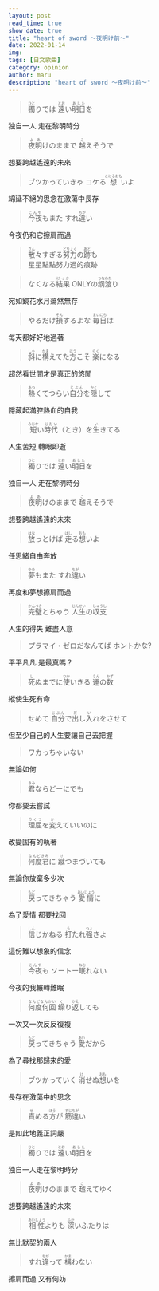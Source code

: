 ```yaml
---
layout: post
read_time: true
show_date: true
title: "heart of sword ～夜明け前～"
date: 2022-01-14
img: 
tags: [日文歌曲]
category: opinion
author: maru
description: "heart of sword ～夜明け前～"
---
```


><div><ruby><rb>獨</rb><rt>ひと</rt></ruby>りでは <ruby><rb>遠</rb><rt>とお</rt></ruby>い<ruby><rb>明日</rb><rt>あした</rt></ruby>を</div>
独自一人 走在黎明時分

><div><ruby><rb>夜明</rb><rt>よあ</rt></ruby>けのままで <ruby><rb>越</rb><rt>こ</rt></ruby>えそうで</div>
想要跨越遙遠的未來

><div>ブツかっていきゃ コケる<ruby><rb>想</rb><rt>こけるおも</rt></ruby>いよ</div>
綿延不絕的思念在激蕩中長存

><div><ruby><rb>今夜</rb><rt>こんや</rt></ruby>もまた すれ<ruby><rb>違</rb><rt>ちが</rt></ruby>い</div>
今夜仍和它擦肩而過

><div><ruby><rb>散</rb><rt>さん</rt></ruby>々すぎる<ruby><rb>努力</rb><rt>どりょく</rt></ruby>の<ruby><rb>跡</rb><rt>あと</rt></ruby>も</div>星星點點努力過的痕跡
    
><div>なくなる<ruby><rb>結果</rb><rt>けっか</rt></ruby> ONLYの<ruby><rb>纲渡</rb><rt>つなわた</rt></ruby>り</div>
宛如鏡花水月蕩然無存

><div>やるだけ<ruby><rb>損</rb><rt>そん</rt></ruby>するよな <ruby><rb>毎日</rb><rt>まいにち</rt></ruby>は</div>
每天都好好地過著

><div><ruby><rb>斜</rb><rt>しゃ</rt></ruby>に<ruby><rb>構</rb><rt>かま</rt></ruby>えてた<ruby><rb>方</rb><rt>ほう</rt></ruby>こそ <ruby><rb>楽</rb><rt>らく</rt></ruby>になる</div>
超然看世間才是真正的悠閒

><div><ruby><rb>熱</rb><rt>あつ</rt></ruby>くてつらい<ruby><rb>自分</rb><rt>じぶん</rt></ruby>を<ruby><rb>隠</rb><rt>かく</rt></ruby>して</div>
隱藏起滿腔熱血的自我

><div><ruby><rb>短</rb><rt>みじか</rt></ruby>い<ruby><rb>時代</rb><rt>じだい</rt></ruby>（とき）を<ruby><rb>生</rb><rt>い</rt></ruby>きてる</div>
人生苦短 轉眼即逝

><div><ruby><rb>獨</rb><rt>ひと</rt></ruby>りでは <ruby><rb>遠</rb><rt>とお</rt></ruby>い<ruby><rb>明日</rb><rt>あした</rt></ruby>を</div>
独自一人 走在黎明時分

><div><ruby><rb>夜明</rb><rt>よあ</rt></ruby>けのままで <ruby><rb>越</rb><rt>こ</rt></ruby>えそうで</div>
想要跨越遙遠的未來

><div><ruby><rb>放</rb><rt>はな</rt></ruby>っとけば <ruby><rb>走</rb><rt>はし</rt></ruby>る<ruby><rb>想</rb><rt>おも</rt></ruby>いよ</div>
任思緒自由奔放

><div><ruby><rb>夢</rb><rt>ゆめ</rt></ruby>もまた すれ<ruby><rb>違</rb><rt>ちが</rt></ruby>い</div>
再度和夢想擦肩而過

><div><ruby><rb>完璧</rb><rt>かんぺき</rt></ruby>とちゃう <ruby><rb>人生</rb><rt>じんせい</rt></ruby>の<ruby><rb>収支</rb><rt>しゅうし</rt></ruby></div>
人生的得失 難盡人意

><div>プラマイ・ゼロだなんてば ホントかな?</div>
平平凡凡 是最真嗎？

><div><ruby><rb>死</rb><rt>し</rt></ruby>ぬまでに<ruby><rb>使</rb><rt>つか</rt></ruby>いきる <ruby><rb>運</rb><rt>うん</rt></ruby>の<ruby><rb>数</rb><rt>かず</rt></ruby></div>
縱使生死有命

><div>せめて <ruby><rb>自分</rb><rt>じぶん</rt></ruby>で<ruby><rb>出</rb><rt>だ</rt></ruby>し<ruby><rb>入</rb><rt>い</rt></ruby>れをさせて</div>
但至少自己的人生要讓自己去把握

><div>ワカっちゃいない</div>
無論如何

><div><ruby><rb>君</rb><rt>きみ</rt></ruby>ならどーにでも</div>
你都要去嘗試

><div><ruby><rb>理屈</rb><rt>りくつ</rt></ruby>を<ruby><rb>変</rb><rt>か</rt></ruby>えていいのに</div>
改變固有的執著

><div><ruby><rb>何度君</rb><rt>なんどきみ</rt></ruby>に <ruby><rb>蹴</rb><rt>け</rt></ruby>つまづいても</div>
無論你放棄多少次

><div><ruby><rb>戻</rb><rt>もど</rt></ruby>ってきちゃう <ruby><rb>愛情</rb><rt>あいじょう</rt></ruby>に</div>
為了愛情 都要找回

><div><ruby><rb>信</rb><rt>しん</rt></ruby>じかねる <ruby><rb>打</rb><rt>う</rt></ruby>たれ<ruby><rb>强</rb><rt>つよ</rt></ruby>さよ</div>
這份難以想象的信念

><div><ruby><rb>今夜</rb><rt>こんや</rt></ruby>も ソートー<ruby><rb>眠</rb><rt>ねむ</rt></ruby>れない</div>
今夜的我輾轉難眠

><div><ruby><rb>何度何回</rb><rt>なんどなんかい</rt></ruby> <ruby><rb>缲</rb><rt>く</rt></ruby>り<ruby><rb>返</rb><rt>かえ</rt></ruby>しても</div>
一次又一次反反復複

><div><ruby><rb>戻</rb><rt>もど</rt></ruby>ってきちゃう <ruby><rb>愛</rb><rt>あい</rt></ruby>だから</div>
為了尋找那歸來的愛

><div>ブツかっていく <ruby><rb>消</rb><rt>け</rt></ruby>せぬ<ruby><rb>想</rb><rt>おも</rt></ruby>いを</div>
長存在激蕩中的思念

><div><ruby><rb>責</rb><rt>せ</rt></ruby>める<ruby><rb>方</rb><rt>ほう</rt></ruby>が <ruby><rb>筋違</rb><rt>すじちが</rt></ruby>い</div>
是如此地義正詞嚴

><div><ruby><rb>獨</rb><rt>ひと</rt></ruby>りでは <ruby><rb>遠</rb><rt>とお</rt></ruby>い<ruby><rb>明日</rb><rt>あした</rt></ruby>を</div>
独自一人走在黎明時分

><div><ruby><rb>夜明</rb><rt>よあ</rt></ruby>けのままで <ruby><rb>越</rb><rt>こ</rt></ruby>えてゆく</div>
想要跨越遙遠的未來

><div><ruby><rb>相性</rb><rt>あいしょう</rt></ruby>よりも <ruby><rb>深</rb><rt>ふか</rt></ruby>いふたりは</div>
無比默契的兩人

><div>すれ<ruby><rb>違</rb><rt>ちが</rt></ruby>って <ruby><rb>構</rb><rt>かま</rt></ruby>わない</div>
擦肩而過 又有何妨
